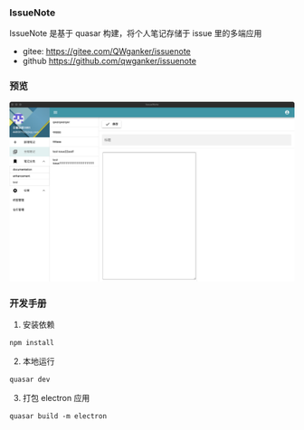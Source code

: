 ### IssueNote

IssueNote 是基于 quasar 构建，将个人笔记存储于 issue 里的多端应用

- gitee: https://gitee.com/QWganker/issuenote
- github https://github.com/qwganker/issuenote

### 预览

![image](./docs/imgs/preview.png)

### 开发手册

1. 安装依赖

```bash
npm install
```

2. 本地运行

```bash
quasar dev
```

3. 打包 electron 应用

```
quasar build -m electron
```
